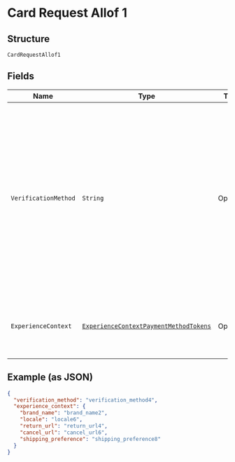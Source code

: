 
# Card Request Allof 1

## Structure

`CardRequestAllof1`

## Fields

| Name | Type | Tags | Description | Getter | Setter |
|  --- | --- | --- | --- | --- | --- |
| `VerificationMethod` | `String` | Optional | The API caller can opt in to verify the payment token through PayPal offered verification services (e.g. Smart Dollar Auth, 3DS).<br>**Constraints**: *Minimum Length*: `1`, *Maximum Length*: `255`, *Pattern*: `^[0-9A-Z_]+$` | String getVerificationMethod() | setVerificationMethod(String verificationMethod) |
| `ExperienceContext` | [`ExperienceContextPaymentMethodTokens`](../../doc/models/experience-context-payment-method-tokens.md) | Optional | Customizes the Vault creation flow experience for your customers. | ExperienceContextPaymentMethodTokens getExperienceContext() | setExperienceContext(ExperienceContextPaymentMethodTokens experienceContext) |

## Example (as JSON)

```json
{
  "verification_method": "verification_method4",
  "experience_context": {
    "brand_name": "brand_name2",
    "locale": "locale6",
    "return_url": "return_url4",
    "cancel_url": "cancel_url6",
    "shipping_preference": "shipping_preference8"
  }
}
```

